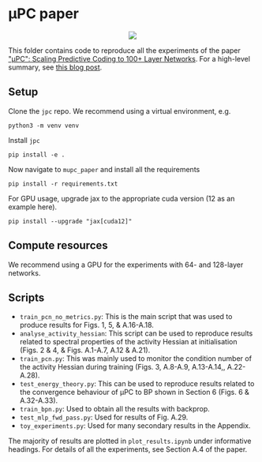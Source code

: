 # μPC paper

<p align='center'>
  <a href='https://thebuckleylab.github.io/jpc/'>
    <img src='mupc_spotlight_fig.png' />
  </a> 
</p>

This folder contains code to reproduce all the experiments of the paper 
["μPC": Scaling Predictive Coding to 100+ Layer Networks](https://arxiv.org/abs/2505.13124).
For a high-level summary, see [this blog post](https://francesco-innocenti.github.io/posts/2025/05/20/Scaling-Predictive-Coding-to-100+-Layer-Networks/).


## Setup
Clone the `jpc` repo. We recommend using a virtual environment, e.g. 
```
python3 -m venv venv
```
Install `jpc`
```
pip install -e .
```
Now navigate to `mupc_paper` and install all the requirements
```
pip install -r requirements.txt
```
For GPU usage, upgrade jax to the appropriate cuda version (12 as an example 
here).

```
pip install --upgrade "jax[cuda12]"
```

## Compute resources
We recommend using a GPU for the experiments with 64- and 128-layer networks.


## Scripts
* `train_pcn_no_metrics.py`: This is the main script that was used to produce
results for Figs. 1, 5, & A.16-A.18.
* `analyse_activity_hessian`: This script can be used to reproduce results 
related to spectral properties of the activity Hessian at initialisation 
(Figs. 2 & 4, & Figs. A.1-A.7, A.12 & A.21).
* `train_pcn.py`: This was mainly used to monitor the condition number of the
activity Hessian during training (Figs. 3, A.8-A.9, A.13-A.14,, A.22-A.28). 
* `test_energy_theory.py`: This can be used to reproduce results related to
the convergence behaviour of μPC to BP shown in Section 6 
(Figs. 6 & A.32-A.33).
* `train_bpn.py`: Used to obtain all the results with backprop. 
* `test_mlp_fwd_pass.py`: Used for results of Fig. A.29.
* `toy_experiments.py`: Used for many secondary results in the Appendix. 

The majority of results are plotted in `plot_results.ipynb` under informative
headings. For details of all the experiments, see Section A.4 of the paper.
